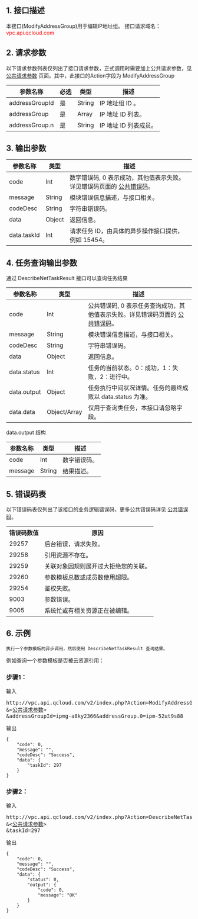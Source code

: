 ## 1. 接口描述

本接口(ModifyAddressGroup)用于编辑IP地址组。
接口请求域名：<font style="color:red">vpc.api.qcloud.com</font>



## 2. 请求参数

以下请求参数列表仅列出了接口请求参数，正式调用时需要加上公共请求参数，见 <a href="/doc/api/372/4153" title="公共请求参数">公共请求参数</a> 页面。其中，此接口的Action字段为 ModifyAddressGroup

| 参数名称 | 必选 | 类型 | 描述 |
|---------|---------|---------|---------|
| addressGroupId | 是 | String | IP 地址组 ID 。|
| addressGroup | 是 | Array| IP 地址 ID 列表。 |
| addressGroup.n | 是 | String | IP 地址 ID 列表成员。 |


## 3. 输出参数

| 参数名称 | 类型 | 描述 |
|---------|---------|---------|
| code | Int | 数字错误码, 0 表示成功，其他值表示失败。详见错误码页面的 <a href='http://tcecqpoc.fsphere.cn/document/api/215/4781' title='公共错误码'>公共错误码</a>。|
| message | String | 模块错误信息描述，与接口相关。|
| codeDesc | String | 字符串错误码。 |
| data | Object | 返回信息。 |
| data.taskId | Int | 请求任务 ID，由具体的异步操作接口提供，例如 15454。 | 

## 4. 任务查询输出参数
通过 DescribeNetTaskResult 接口可以查询任务结果

| 参数名称 | 类型 | 描述 |
|---------|---------|---------|
| code | Int | 公共错误码, 0 表示任务查询成功，其他值表示失败。详见错误码页面的 <a href='http://tcecqpoc.fsphere.cn/document/api/215/4781' title='公共错误码'>公共错误码</a>。|
| message | String | 模块错误信息描述，与接口相关。|
| codeDesc | String | 字符串错误码。 |
| data | Object | 返回信息。 |
| data.status | Int | 任务的当前状态。0：成功，1：失败，2：进行中。 | 
| data.output | Object| 任务执行中间状况详情。任务的最终成败以 data.status 为准。|
| data.data | Object/Array | 仅用于查询类任务，本接口请忽略字段。|


data.output 结构

| 参数名称 | 类型 | 描述 |
|---------|---------|---------|
|code | Int | 数字错误码。|
|message | String | 结果描述。|


## 5. 错误码表
以下错误码表仅列出了该接口的业务逻辑错误码，更多公共错误码详见 <a href="http://tcecqpoc.fsphere.cn/doc/api/245/4781" title="公共错误码">公共错误码</a>。


 <table class="t"><tbody><tr>
<th><b>错误码数值</b></th>
<th><b>原因</b></th>
<tr>
<td> 29257 <td> 后台错误，请求失败。
<tr>
<td> 29258 <td> 引用资源不存在。
<tr>
<td> 29259 <td> 关联对象因规则展开过大拒绝您的关联。
<tr>
<td> 29260 <td> 参数模板总数或成员数使用超限。
<tr>
<td> 29254 <td> 鉴权失败。
<tr>
<td> 9003 <td> 参数错误。
<tr>
<td> 9005 <td> 系统忙或有相关资源正在被编辑。
</tbody></table>

## 6. 示例
	执行一个参数模板的异步调用，然后使用 DescribeNetTaskResult 查询结果。
例如查询一个参数模板是否被云资源引用：
### 步骤1：

输入
<pre>
http://vpc.api.qcloud.com/v2/index.php?Action=ModifyAddressGroup
&<<a href="http://tcecqpoc.fsphere.cn/doc/api/229/6976">公共请求参数</a>>
&addressGroupId=ipmg-a8ky2366&addressGroup.0=ipm-52ut9s88
</pre>
输出
```
{
    "code": 0,
    "message": "",
    "codeDesc": "Success",
    "data": {
        "taskId": 297
    }
}
```

### 步骤2：
输入
<pre>
http://vpc.api.qcloud.com/v2/index.php?Action=DescribeNetTaskResult
&<<a href="http://tcecqpoc.fsphere.cn/doc/api/229/6976">公共请求参数</a>>
&taskId=297
</pre>
输出
```
{
    "code": 0,
    "message": "",
    "codeDesc": "Success",
    "data": {
        "status": 0,
        "output": {
            "code": 0,
            "message": "OK"
        }
    }
}
```

 
